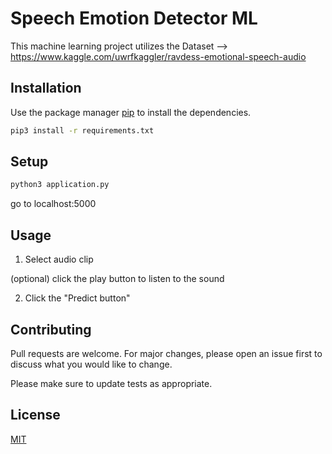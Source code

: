 # Speech Emotion Detector ML

This machine learning project utilizes the Dataset --> https://www.kaggle.com/uwrfkaggler/ravdess-emotional-speech-audio

## Installation

Use the package manager [pip](https://pip.pypa.io/en/stable/) to install the dependencies.

```bash
pip3 install -r requirements.txt
```


## Setup

```bash
python3 application.py
```

go to localhost:5000
## Usage
 1. Select audio clip

 (optional) click the play button to listen to the sound

2. Click the "Predict button"

## Contributing
Pull requests are welcome. For major changes, please open an issue first to discuss what you would like to change.

Please make sure to update tests as appropriate.

## License
[MIT](https://choosealicense.com/licenses/mit/)